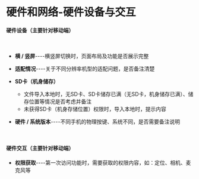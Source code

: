 # 硬件和网络-硬件设备与交互

#### 硬件设备（主要针对移动端）

﻿

- **横 / 竖屏**----横竖屏切换时，页面布局及功能是否展示完整
- **适配情况**----关于不同分辨率机型的适配问题，是否备注清楚
- **SD卡（机身储存）**
  - 文件导入本地时，无SD卡、SD卡储存已满（无SD卡，机身储存已满）、储存位置等情况是否考虑并备注
  - 未获得SD卡（机身存储位置）权限时，导入本地时，提示内容

- **硬件 / 系统版本**----不同手机的物理按键、系统不同，是否需要备注说明

﻿

#### 硬件交互（主要针对移动端）

- **权限获取**----第一次访问功能时，需要获取的权限内容，如：定位、相机、麦克风等

